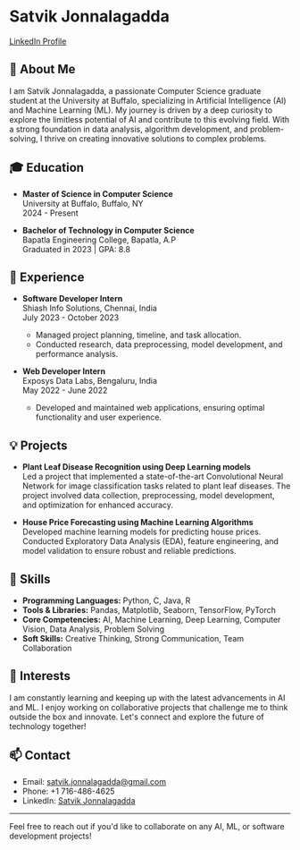 # Satvik Jonnalagadda

[LinkedIn Profile](https://www.linkedin.com/in/satvik-jonnalagadda-58a8501a0)

## 👋 About Me

I am Satvik Jonnalagadda, a passionate Computer Science graduate student at the University at Buffalo, specializing in Artificial Intelligence (AI) and Machine Learning (ML). My journey is driven by a deep curiosity to explore the limitless potential of AI and contribute to this evolving field. With a strong foundation in data analysis, algorithm development, and problem-solving, I thrive on creating innovative solutions to complex problems.

## 🎓 Education

- **Master of Science in Computer Science**  
  University at Buffalo, Buffalo, NY  
  2024 - Present

- **Bachelor of Technology in Computer Science**  
  Bapatla Engineering College, Bapatla, A.P  
  Graduated in 2023 | GPA: 8.8

## 💼 Experience

- **Software Developer Intern**  
  Shiash Info Solutions, Chennai, India  
  July 2023 - October 2023  
  - Managed project planning, timeline, and task allocation.
  - Conducted research, data preprocessing, model development, and performance analysis.

- **Web Developer Intern**  
  Exposys Data Labs, Bengaluru, India  
  May 2022 - June 2022  
  - Developed and maintained web applications, ensuring optimal functionality and user experience.

## 💡 Projects

- **Plant Leaf Disease Recognition using Deep Learning models**  
  Led a project that implemented a state-of-the-art Convolutional Neural Network for image classification tasks related to plant leaf diseases. The project involved data collection, preprocessing, model development, and optimization for enhanced accuracy.

- **House Price Forecasting using Machine Learning Algorithms**  
  Developed machine learning models for predicting house prices. Conducted Exploratory Data Analysis (EDA), feature engineering, and model validation to ensure robust and reliable predictions.

## 🔧 Skills

- **Programming Languages:** Python, C, Java, R
- **Tools & Libraries:** Pandas, Matplotlib, Seaborn, TensorFlow, PyTorch
- **Core Competencies:** AI, Machine Learning, Deep Learning, Computer Vision, Data Analysis, Problem Solving
- **Soft Skills:** Creative Thinking, Strong Communication, Team Collaboration

## 🌱 Interests

I am constantly learning and keeping up with the latest advancements in AI and ML. I enjoy working on collaborative projects that challenge me to think outside the box and innovate. Let's connect and explore the future of technology together!

## 📫 Contact

- Email: [satvik.jonnalagadda@gmail.com](mailto:satvik.jonnalagadda@gmail.com)
- Phone: +1 716-486-4625
- LinkedIn: [Satvik Jonnalagadda](https://www.linkedin.com/in/satvik-jonnalagadda-58a8501a0)

---

Feel free to reach out if you'd like to collaborate on any AI, ML, or software development projects!
